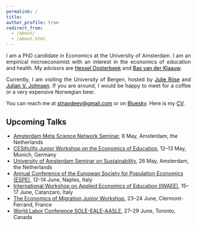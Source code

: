 ```yaml
---
permalink: /
title: 
author_profile: true
redirect_from: 
  - /about/
  - /about.html
---
```


<p align="justify">  
I am a PhD candidate in Economics at the University of Amsterdam. I am an empirical microeconomist with an interest in the economics of education and health. My advisors are <a href="https://oosterbeek.economists.nl" style="color: black;">Hessel Oosterbeek</a> and <a href="https://research.vu.nl/en/persons/bas-van-der-klaauw" style="color: black;">Bas van der Klaauw</a>.
</p>
<p align="justify">
   Currently, I am visiting the University of Bergen, hosted by <a href="https://sites.google.com/site/riisejulie" style="color: black;">Julie Riise</a> and <a href="https://sites.google.com/site/julianvedelerjohnsen/" style="color: black;">Julian V. Johnsen</a>. If you are around, I would be happy to meet for a coffee or a very expensive Norwegian beer.
</p>
<p align="justify">
You can reach me at <a href="mailto:stnavdeev@gmail.com" style="color: black;">stnavdeev@gmail.com</a> or on <a href="https://bsky.app/profile/stnavdeev.com" style="color: black;">Bluesky</a>. Here is my <a href="https://stnavdeev.com/Avdeev_CV.pdf" style="color: black;">CV</a>.
</p>


<h2 style="margin-top: 30px; font-weight: bold; text-align: left;">Upcoming Talks</h2>
<ul style="margin-top: 7.5px; margin-left: 0px; padding-left: 20px;">
  <li><a href="http://rios-vu.nl/rios-symposium/" target="_blank">Amsterdam Meta Science Network Seminar</a>, 8 May, Amsterdam, the Netherlands</li>
  <li><a href="https://www.cesifo.org/en/event/2025-05-12/cesifo-ifo-junior-workshop-economics-education-2025" target="_blank">CESifo/ifo Junior Workshop on the Economics of Education</a>, 12–13 May, Munich, Germany</li>
  <li><a href="https://asf.uva.nl/content/events/2025/05/seems-seminar-with-stanislav-avdeev-ase-uva--justin-starreveld-abs-uva.html?origin=bg7%2BbsTPS7mnmftCfYyi1A" target="_blank">University of Amsterdam Seminar on Sustainability</a>, 26 May, Amsterdam, the Netherlands</li>
  <li><a href="https://www.espe2025naples.com" target="_blank">Annual Conference of the European Society for Population Economics (ESPE)</a>, 12–14 June, Naples, Italy</li>
  <li><a href="https://iwaee.org/new/" target="_blank">International Workshop on Applied Economics of Education (IWAEE)</a>, 15–17 June, Catanzaro, Italy</li>
  <li><a href="https://economig2025.sciencesconf.org" target="_blank">The Economics of Migration Junior Workshop</a>, 23–24 June, Clermont-Ferrand, France</li>
  <li><a href="https://www.sole-jole.org/upcoming-meeting" target="_blank">World Labor Conference SOLE-EALE-AASLE</a>, 27–29 June, Toronto, Canada</li>
</ul>

